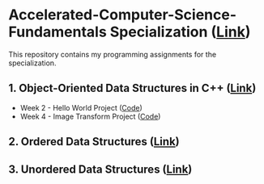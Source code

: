 # Accelerated-Computer-Science-Fundamentals Specialization ([Link](https://www.coursera.org/specializations/cs-fundamentals))
This repository contains my programming assignments for the specialization. 

## 1. Object-Oriented Data Structures in C++ ([Link](https://www.coursera.org/learn/cs-fundamentals-1))
- Week 2 - Hello World Project ([Code](./1.hello_world))
- Week 4 - Image Transform Project ([Code](./2.image_transform_project))

## 2. Ordered Data Structures ([Link](https://www.coursera.org/learn/cs-fundamentals-2))

## 3. Unordered Data Structures ([Link](https://www.coursera.org/learn/cs-fundamentals-3))